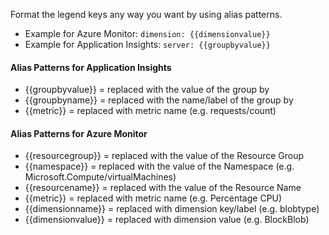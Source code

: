 Format the legend keys any way you want by using alias patterns.

- Example for Azure Monitor: `dimension: {{dimensionvalue}}`
- Example for Application Insights: `server: {{groupbyvalue}}`

#### Alias Patterns for Application Insights

- {{groupbyvalue}} = replaced with the value of the group by
- {{groupbyname}} = replaced with the name/label of the group by
- {{metric}} = replaced with metric name (e.g. requests/count)

#### Alias Patterns for Azure Monitor

- {{resourcegroup}} = replaced with the value of the Resource Group
- {{namespace}} = replaced with the value of the Namespace (e.g. Microsoft.Compute/virtualMachines)
- {{resourcename}} = replaced with the value of the Resource Name
- {{metric}} = replaced with metric name (e.g. Percentage CPU)
- {{dimensionname}} = replaced with dimension key/label (e.g. blobtype)
- {{dimensionvalue}} = replaced with dimension value (e.g. BlockBlob)
